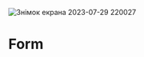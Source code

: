 ![Знімок екрана 2023-07-29 220027](https://github.com/Patsko90/Form/assets/128620785/e19df72f-a1a8-4e55-9ce2-78fc5b9d1c6f)
# Form
